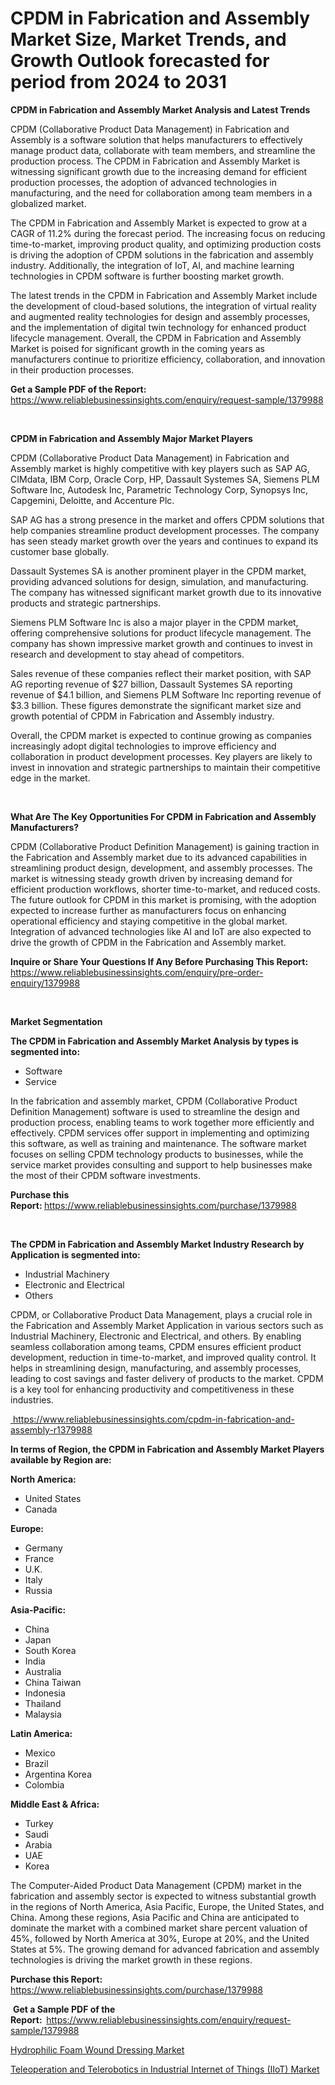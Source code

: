 <p><h1>CPDM in Fabrication and Assembly Market Size, Market Trends, and Growth Outlook forecasted for period from 2024 to 2031</h1></p><p><strong>CPDM in Fabrication and Assembly Market Analysis and Latest Trends</strong></p>
<p><p>CPDM (Collaborative Product Data Management) in Fabrication and Assembly is a software solution that helps manufacturers to effectively manage product data, collaborate with team members, and streamline the production process. The CPDM in Fabrication and Assembly Market is witnessing significant growth due to the increasing demand for efficient production processes, the adoption of advanced technologies in manufacturing, and the need for collaboration among team members in a globalized market.</p><p>The CPDM in Fabrication and Assembly Market is expected to grow at a CAGR of 11.2% during the forecast period. The increasing focus on reducing time-to-market, improving product quality, and optimizing production costs is driving the adoption of CPDM solutions in the fabrication and assembly industry. Additionally, the integration of IoT, AI, and machine learning technologies in CPDM software is further boosting market growth.</p><p>The latest trends in the CPDM in Fabrication and Assembly Market include the development of cloud-based solutions, the integration of virtual reality and augmented reality technologies for design and assembly processes, and the implementation of digital twin technology for enhanced product lifecycle management. Overall, the CPDM in Fabrication and Assembly Market is poised for significant growth in the coming years as manufacturers continue to prioritize efficiency, collaboration, and innovation in their production processes.</p></p>
<p><strong>Get a Sample PDF of the Report:&nbsp;</strong> <a href="https://www.reliablebusinessinsights.com/enquiry/request-sample/1379988">https://www.reliablebusinessinsights.com/enquiry/request-sample/1379988</a></p>
<p>&nbsp;</p>
<p><strong>CPDM in Fabrication and Assembly Major Market Players</strong></p>
<p><p>CPDM (Collaborative Product Data Management) in Fabrication and Assembly market is highly competitive with key players such as SAP AG, CIMdata, IBM Corp, Oracle Corp, HP, Dassault Systemes SA, Siemens PLM Software Inc, Autodesk Inc, Parametric Technology Corp, Synopsys Inc, Capgemini, Deloitte, and Accenture Plc.</p><p>SAP AG has a strong presence in the market and offers CPDM solutions that help companies streamline product development processes. The company has seen steady market growth over the years and continues to expand its customer base globally.</p><p>Dassault Systemes SA is another prominent player in the CPDM market, providing advanced solutions for design, simulation, and manufacturing. The company has witnessed significant market growth due to its innovative products and strategic partnerships.</p><p>Siemens PLM Software Inc is also a major player in the CPDM market, offering comprehensive solutions for product lifecycle management. The company has shown impressive market growth and continues to invest in research and development to stay ahead of competitors.</p><p>Sales revenue of these companies reflect their market position, with SAP AG reporting revenue of $27 billion, Dassault Systemes SA reporting revenue of $4.1 billion, and Siemens PLM Software Inc reporting revenue of $3.3 billion. These figures demonstrate the significant market size and growth potential of CPDM in Fabrication and Assembly industry.</p><p>Overall, the CPDM market is expected to continue growing as companies increasingly adopt digital technologies to improve efficiency and collaboration in product development processes. Key players are likely to invest in innovation and strategic partnerships to maintain their competitive edge in the market.</p></p>
<p>&nbsp;</p>
<p><strong>What Are The Key Opportunities For CPDM in Fabrication and Assembly Manufacturers?</strong></p>
<p><p>CPDM (Collaborative Product Definition Management) is gaining traction in the Fabrication and Assembly market due to its advanced capabilities in streamlining product design, development, and assembly processes. The market is witnessing steady growth driven by increasing demand for efficient production workflows, shorter time-to-market, and reduced costs. The future outlook for CPDM in this market is promising, with the adoption expected to increase further as manufacturers focus on enhancing operational efficiency and staying competitive in the global market. Integration of advanced technologies like AI and IoT are also expected to drive the growth of CPDM in the Fabrication and Assembly market.</p></p>
<p><strong>Inquire or Share Your Questions If Any Before Purchasing This Report:</strong> <a href="https://www.reliablebusinessinsights.com/enquiry/pre-order-enquiry/1379988">https://www.reliablebusinessinsights.com/enquiry/pre-order-enquiry/1379988</a></p>
<p>&nbsp;</p>
<p><strong>Market Segmentation</strong></p>
<p><strong>The CPDM in Fabrication and Assembly Market Analysis by types is segmented into:</strong></p>
<p><ul><li>Software</li><li>Service</li></ul></p>
<p><p>In the fabrication and assembly market, CPDM (Collaborative Product Definition Management) software is used to streamline the design and production process, enabling teams to work together more efficiently and effectively. CPDM services offer support in implementing and optimizing this software, as well as training and maintenance. The software market focuses on selling CPDM technology products to businesses, while the service market provides consulting and support to help businesses make the most of their CPDM software investments.</p></p>
<p><strong>Purchase this Report:&nbsp;</strong><a href="https://www.reliablebusinessinsights.com/purchase/1379988">https://www.reliablebusinessinsights.com/purchase/1379988</a></p>
<p>&nbsp;</p>
<p><strong>The CPDM in Fabrication and Assembly Market Industry Research by Application is segmented into:</strong></p>
<p><ul><li>Industrial Machinery</li><li>Electronic and Electrical</li><li>Others</li></ul></p>
<p><p>CPDM, or Collaborative Product Data Management, plays a crucial role in the Fabrication and Assembly Market Application in various sectors such as Industrial Machinery, Electronic and Electrical, and others. By enabling seamless collaboration among teams, CPDM ensures efficient product development, reduction in time-to-market, and improved quality control. It helps in streamlining design, manufacturing, and assembly processes, leading to cost savings and faster delivery of products to the market. CPDM is a key tool for enhancing productivity and competitiveness in these industries.</p></p>
<p><a href="https://www.reliablebusinessinsights.com/cpdm-in-fabrication-and-assembly-r1379988">&nbsp;https://www.reliablebusinessinsights.com/cpdm-in-fabrication-and-assembly-r1379988</a></p>
<p><strong>In terms of Region, the CPDM in Fabrication and Assembly Market Players available by Region are:</strong></p>
<p>
    <p> <strong> North America: </strong>
        <ul>
            <li>United States</li>
            <li>Canada</li>
        </ul>
        </p> 
    <p> <strong> Europe: </strong>
        <ul>
            <li>Germany</li>
            <li>France</li>
            <li>U.K.</li>
            <li>Italy</li>
            <li>Russia</li>
        </ul>
        </p> 
    <p> <strong> Asia-Pacific: </strong>
        <ul>
            <li>China</li>
            <li>Japan</li>
            <li>South Korea</li>
            <li>India</li>
            <li>Australia</li>
            <li>China Taiwan</li>
            <li>Indonesia</li>
            <li>Thailand</li>
            <li>Malaysia</li>
        </ul>
        </p> 
    <p> <strong> Latin America: </strong>
        <ul>
            <li>Mexico</li>
            <li>Brazil</li>
            <li>Argentina Korea</li>
            <li>Colombia</li>
        </ul>
        </p> 
    <p> <strong> Middle East & Africa: </strong>
        <ul>
            <li>Turkey</li>
            <li>Saudi</li>
            <li>Arabia</li>
            <li>UAE</li>
            <li>Korea</li>
        </ul>
    </p>
    </p>
<p><p>The Computer-Aided Product Data Management (CPDM) market in the fabrication and assembly sector is expected to witness substantial growth in the regions of North America, Asia Pacific, Europe, the United States, and China. Among these regions, Asia Pacific and China are anticipated to dominate the market with a combined market share percent valuation of 45%, followed by North America at 30%, Europe at 20%, and the United States at 5%. The growing demand for advanced fabrication and assembly technologies is driving the market growth in these regions.</p></p>
<p><strong>Purchase this Report: </strong><a href="https://www.reliablebusinessinsights.com/purchase/1379988">https://www.reliablebusinessinsights.com/purchase/1379988</a></p>
<p>&nbsp;<strong>Get a Sample PDF of the Report:&nbsp;&nbsp;</strong><a href="https://www.reliablebusinessinsights.com/enquiry/request-sample/1379988">https://www.reliablebusinessinsights.com/enquiry/request-sample/1379988</a></p>
<p><strong></strong></p>
<p><p><a href="https://view.publitas.com/reportprime-1/hydrophilic-foam-wound-dressing-market-share-market-analysis-growth-trends-forecasts-for-period-from-2024-2031/">Hydrophilic Foam Wound Dressing Market</a></p><p><a href="https://github.com/sifatuddin25/Market-Research-Report-List-1/blob/main/teleoperation-and-telerobotics-in-industrial-internet-of-things-iiot-market.md">Teleoperation and Telerobotics in Industrial Internet of Things (IIoT) Market</a></p></p>